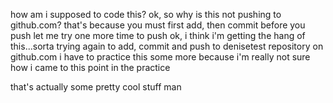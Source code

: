how am i supposed to code this?
ok, so why is this not pushing to github.com?
  that's because you must first add, then commit before you push
let me try one more time to push
ok, i think i'm getting the hang of this...sorta
trying again to add, commit and push to denisetest repository on github.com 
i have to practice this some more because i'm really not sure how i came to this point in the practice

that's actually some pretty cool stuff man
